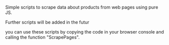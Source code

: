 Simple scripts to scrape data about products from web pages using pure JS.

Further scripts will be added in the futur 

you can use these scripts by copying the code in your browser console and calling the function "ScrapePages".
